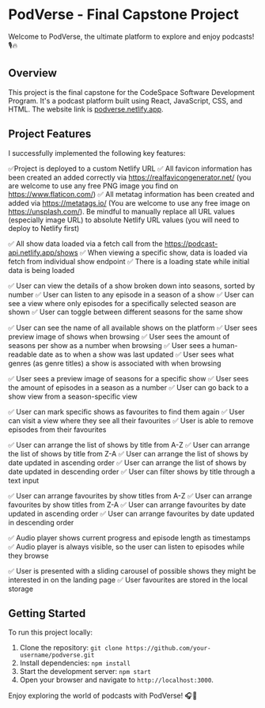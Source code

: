 # PodVerse - Final Capstone Project

Welcome to PodVerse, the ultimate platform to explore and enjoy podcasts! 🎙️🔥

## Overview

This project is the final capstone for the CodeSpace Software Development Program. It's a podcast platform built using React, JavaScript, CSS, and HTML. The website link is [podverse.netlify.app](https://podverse.netlify.app).

## Project Features

I successfully implemented the following key features:

✅Project is deployed to a custom Netlify URL
✅ All favicon information has been created an added correctly via https://realfavicongenerator.net/ (you are welcome to use any free PNG image you find on https://www.flaticon.com/)
✅ All metatag information has been created and added via https://metatags.io/ (You are welcome to use any free image on https://unsplash.com/). Be mindful to manually replace all URL values (especially image URL) to absolute Netlify URL values (you will need to deploy to Netlify first)

✅ All show data loaded via a fetch call from the https://podcast-api.netlify.app/shows
✅ When viewing a specific show, data is loaded via fetch from individual show endpoint
✅ There is a loading state while initial data is being loaded

✅ User can view the details of a show broken down into seasons, sorted by number
✅ User can listen to any episode in a season of a show
✅ User can see a view where only episodes for a specifically selected season are shown
✅ User can toggle between different seasons for the same show

✅ User can see the name of all available shows on the platform
✅ User sees preview image of shows when browsing
✅ User sees the amount of seasons per show as a number when browsing
✅ User sees a human-readable date as to when a show was last updated
✅ User sees what genres (as genre titles) a show is associated with when browsing

✅ User sees a preview image of seasons for a specific show
✅ User sees the amount of episodes in a season as a number
✅ User can go back to a show view from a season-specific view

✅ User can mark specific shows as favourites to find them again
✅ User can visit a view where they see all their favourites
✅ User is able to remove episodes from their favourites

✅ User can arrange the list of shows by title from A-Z
✅ User can arrange the list of shows by title from Z-A
✅ User can arrange the list of shows by date updated in ascending order
✅ User can arrange the list of shows by date updated in descending order
✅ User can filter shows by title through a text input

✅ User can arrange favourites by show titles from A-Z
✅ User can arrange favourites by show titles from Z-A
✅ User can arrange favourites by date updated in ascending order
✅ User can arrange favourites by date updated in descending order

✅ Audio player shows current progress and episode length as timestamps
✅ Audio player is always visible, so the user can listen to episodes while they browse

✅ User is presented with a sliding carousel of possible shows they might be interested in on the landing page
✅ User favourites are stored in the local storage

## Getting Started

To run this project locally:

1. Clone the repository: `git clone https://github.com/your-username/podverse.git`
2. Install dependencies: `npm install`
3. Start the development server: `npm start`
4. Open your browser and navigate to `http://localhost:3000`. 

Enjoy exploring the world of podcasts with PodVerse! 🎧🌟
